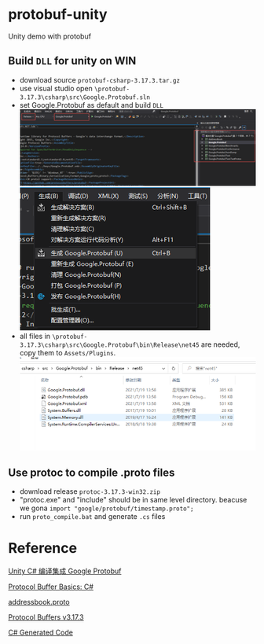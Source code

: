 # protobuf-unity

Unity demo with protobuf

## Build `DLL` for unity on WIN

* download source `protobuf-csharp-3.17.3.tar.gz`
* use visual studio open `\protobuf-3.17.3\csharp\src\Google.Protobuf.sln`
* set Google.Protobuf as default and build `DLL`
![image_text](https://github.com/zhang0xf/protobuf-unity/blob/main/image/choose_google_protobuf_as_default.png)
![image_text](https://github.com/zhang0xf/protobuf-unity/blob/main/image/compile_dll.PNG)
* all files in `\protobuf-3.17.3\csharp\src\Google.Protobuf\bin\Release\net45` are needed, copy them to `Assets/Plugins`.
![image_text](https://github.com/zhang0xf/protobuf-unity/blob/main/image/files_neededby_unity.PNG)

## Use protoc to compile .proto files

* download release `protoc-3.17.3-win32.zip`
* "protoc.exe" and "include" should be in same level directory. beacuse we gona `import "google/protobuf/timestamp.proto";`
* run `proto_compile.bat` and generate `.cs` files

# Reference

[Unity C# 编译集成 Google Protobuf](https://john.js.org/2020/11/17/CSharp-Compile-With-Google-Protobuf/)

[Protocol Buffer Basics: C#](https://developers.google.com/protocol-buffers/docs/csharptutorial)

[addressbook.proto](https://github.com/protocolbuffers/protobuf/blob/master/examples/addressbook.proto)

[Protocol Buffers v3.17.3](https://github.com/protocolbuffers/protobuf/releases/tag/v3.17.3)

[C# Generated Code](https://developers.google.com/protocol-buffers/docs/reference/csharp-generated)
